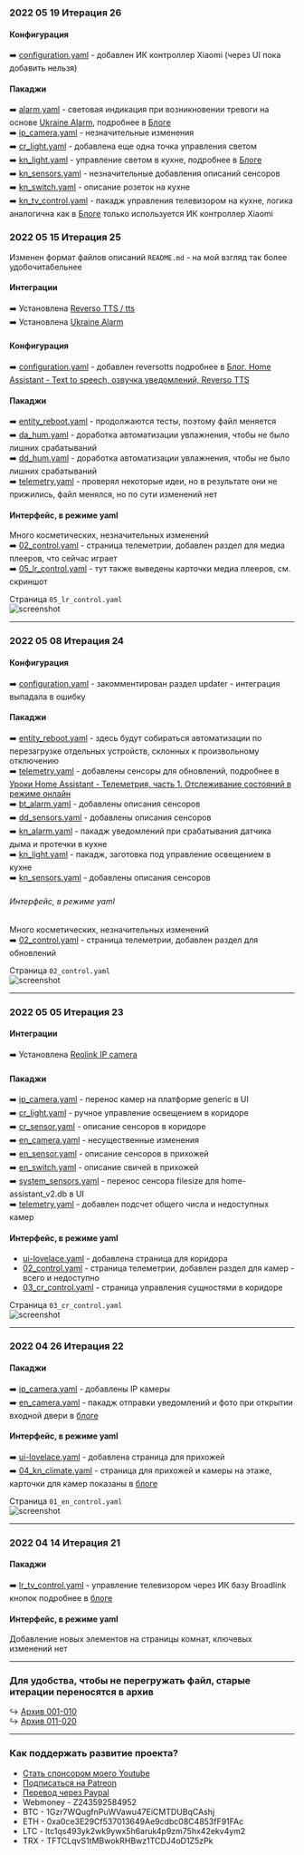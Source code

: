 ### 2022 05 19 Итерация 26

#### Конфигурация    
:arrow_right: [configuration.yaml](https://github.com/kvazis/newHA/blob/master/configuration.yaml) - добавлен ИК контроллер Xiaomi (через UI пока добавить нельзя)    

#### Пакаджи    
:arrow_right: [alarm.yaml](https://github.com/kvazis/newHA/blob/master/includes/packages/alarm.yaml) - световая индикация при возникновении тревоги на основе [Ukraine Alarm](https://github.com/home-assistant/core/tree/dev/homeassistant/components/ukraine_alarm), подробнее в [Блоге](https://youtu.be/c1qgFBEk4xs)    
:arrow_right: [ip_camera.yaml](https://github.com/kvazis/newHA/blob/master/includes/packages/ip_camera.yaml) - незначительные изменения    
:arrow_right: [cr_light.yaml](https://github.com/kvazis/newHA/blob/master/includes/packages/Room_CR/cr_light.yaml) - добавлена еще одна точка управления светом    
:arrow_right: [kn_light.yaml](https://github.com/kvazis/newHA/blob/master/includes/packages/Room_KN/kn_light.yaml) - управление светом в кухне, подробнее в [Блоге](https://youtu.be/Jog7RV3Wqfk)    
:arrow_right: [kn_sensors.yaml](https://github.com/kvazis/newHA/blob/master/includes/packages/Room_KN/kn_sensors.yaml) - незначительные добавления описаний сенсоров    
:arrow_right: [kn_switch.yaml](https://github.com/kvazis/newHA/blob/master/includes/packages/Room_KN/kn_switch.yaml) - описание розеток на кухне    
:arrow_right: [kn_tv_control.yaml](https://github.com/kvazis/newHA/blob/master/includes/packages/Room_KN/kn_tv_control.yaml) - пакадж управления телевизором на кухне, логика аналогична как в [Блоге](https://youtu.be/R2jMUh-5PCE) только используется ИК контроллер Xiaomi    

### 2022 05 15 Итерация 25

Изменен формат файлов описаний `README.md` - на мой взгляд так более удобочитабельнее    

#### Интеграции
:arrow_right: Установлена [Reverso TTS / tts](https://github.com/rt400/ReversoTTS-HA)    
:arrow_right: Установлена [Ukraine Alarm](https://github.com/home-assistant/core/tree/dev/homeassistant/components/ukraine_alarm)    

#### Конфигурация    
:arrow_right: [configuration.yaml](https://github.com/kvazis/newHA/blob/master/configuration.yaml) - добавлен reversotts подробнее в [Блог. Home Assistant - Text to speech, озвучка уведомлений, Reverso TTS](https://youtu.be/bDdn7lRqAko)    

#### Пакаджи    
:arrow_right: [entity_reboot.yaml](https://github.com/kvazis/newHA/blob/master/includes/packages/entity_reboot.yaml) - продолжаются тесты, поэтому файл меняется    
:arrow_right: [da_hum.yaml](https://github.com/kvazis/newHA/blob/master/includes/packages/Room_DA/da_hum.yaml) - доработка автоматизации увлажнения, чтобы не было лишних срабатываний    
:arrow_right: [dd_hum.yaml](https://github.com/kvazis/newHA/blob/master/includes/packages/Room_DD/dd_hum.yaml) - доработка автоматизации увлажнения, чтобы не было лишних срабатываний    
:arrow_right: [telemetry.yaml](https://github.com/kvazis/newHA/blob/master/includes/packages/telemetry.yaml) - проверял некоторые идеи, но в результате они не прижились, файл менялся, но по сути изменений нет    
  
#### Интерфейс, в режиме yaml    
Много косметических, незначительных изменений    
:arrow_right: [02_control.yaml](https://github.com/kvazis/newHA/blob/master/lovelace/02_control.yaml) - страница телеметрии, добавлен раздел для медиа плееров, что сейчас играет    
:arrow_right: [05_lr_control.yaml](https://github.com/kvazis/newHA/blob/master/lovelace/05_lr_control.yaml) - тут также выведены карточки медиа плееров, см. скриншот    

Страница `05_lr_control.yaml`    
![screenshot](https://raw.githubusercontent.com/kvazis/newHA/master/img/0016.png)

____
### 2022 05 08 Итерация 24

#### Конфигурация    
:arrow_right: [configuration.yaml](https://github.com/kvazis/newHA/blob/master/configuration.yaml) - закомментирован раздел updater - интеграция выпадала в ошибку    

#### Пакаджи    
:arrow_right: [entity_reboot.yaml](https://github.com/kvazis/newHA/blob/master/includes/packages/entity_reboot.yaml) - здесь будут собираться автоматизации по перезагрузке отдельных устройств, склонных к произвольному отключению    
:arrow_right: [telemetry.yaml](https://github.com/kvazis/newHA/blob/master/includes/packages/telemetry.yaml) - добавлены сенсоры для обновлений, подробнее в [Уроки Home Assistant - Телеметрия, часть 1. Отслеживание состояний в режиме онлайн](https://youtu.be/VuRrD-YYV70)    
:arrow_right: [bt_alarm.yaml](https://github.com/kvazis/newHA/blob/master/includes/packages/Room_BT/bt_alarm.yaml) - добавлены описания сенсоров    
:arrow_right: [dd_sensors.yaml](https://github.com/kvazis/newHA/blob/master/includes/packages/Room_DD/dd_sensors.yaml) - добавлены описания сенсоров    
:arrow_right: [kn_alarm.yaml](https://github.com/kvazis/newHA/blob/master/includes/packages/Room_KN/kn_alarm.yaml) - пакадж уведомлений при срабатывания датчика дыма и протечки в кухне    
:arrow_right: [kn_light.yaml](https://github.com/kvazis/newHA/blob/master/includes/packages/Room_KN/kn_light.yaml) - пакадж, заготовка под управление освещением в кухне    
:arrow_right: [kn_sensors.yaml](https://github.com/kvazis/newHA/blob/master/includes/packages/Room_KN/kn_sensors.yaml) - добавлены описания сенсоров    

###### Интерфейс, в режиме yaml        
Много косметических, незначительных изменений    
:arrow_right: [02_control.yaml](https://github.com/kvazis/newHA/blob/master/lovelace/02_control.yaml) - страница телеметрии, добавлен раздел для обновлений    

Страница `02_control.yaml`    
![screenshot](https://raw.githubusercontent.com/kvazis/newHA/master/img/0015.png)

____
### 2022 05 05 Итерация 23

#### Интеграции
:arrow_right: Установлена [Reolink IP camera](https://github.com/fwestenberg/reolink_dev)    

#### Пакаджи    
:arrow_right: [ip_camera.yaml](https://github.com/kvazis/newHA/blob/master/includes/packages/ip_camera.yaml) - перенос камер на платформе generic в UI    
:arrow_right: [cr_light.yaml](https://github.com/kvazis/newHA/blob/master/includes/packages/Room_CR/cr_light.yaml) - ручное управление освещением в коридоре    
:arrow_right: [cr_sensor.yaml](https://github.com/kvazis/newHA/blob/master/includes/packages/Room_CR/cr_sensor.yaml) - описание сенсоров в коридоре    
:arrow_right: [en_camera.yaml](https://github.com/kvazis/newHA/blob/master/includes/packages/Room_EN/en_camera.yaml) - несущественные изменения    
:arrow_right: [en_sensor.yaml](https://github.com/kvazis/newHA/blob/master/includes/packages/Room_EN/en_sensor.yaml) - описание сенсоров в прихожей    
:arrow_right: [en_switch.yaml](https://github.com/kvazis/newHA/blob/master/includes/packages/Room_EN/en_switch.yaml) - описание свичей в прихожей    
:arrow_right: [system_sensors.yaml](https://github.com/kvazis/newHA/blob/master/includes/packages/system_sensors.yaml) - перенос сенсора filesize для home-assistant_v2.db в UI    
:arrow_right: [telemetry.yaml](https://github.com/kvazis/newHA/blob/master/includes/packages/telemetry.yaml) - добaвлен подсчет общего числа и недоступных камер    

#### Интерфейс, в режиме yaml    
* [ui-lovelace.yaml](https://github.com/kvazis/newHA/blob/master/ui-lovelace.yaml) - добавлена страница для коридора    
* [02_control.yaml](https://github.com/kvazis/newHA/blob/master/lovelace/02_control.yaml) - страница телеметрии, добавлен раздел для камер - всего и недоступно    
* [03_cr_control.yaml](https://github.com/kvazis/newHA/blob/master/lovelace/03_cr_control.yaml) - страница управления сущностями в коридоре    

Страница `03_cr_control.yaml`    
![screenshot](https://raw.githubusercontent.com/kvazis/newHA/master/img/0014a.png)

____
### 2022 04 26 Итерация 22

#### Пакаджи    
:arrow_right: [ip_camera.yaml](https://github.com/kvazis/newHA/blob/master/includes/packages/ip_camera.yaml) - добавлены IP камеры    
:arrow_right: [en_camera.yaml](https://github.com/kvazis/newHA/blob/master/includes/packages/Room_EN/en_camera.yaml) - пакадж отправки уведомлений и фото при открытии входной двери в [блоге](https://youtu.be/YxzUqcTerSE)    

#### Интерфейс, в режиме yaml    
:arrow_right: [ui-lovelace.yaml](https://github.com/kvazis/newHA/blob/master/ui-lovelace.yaml) - добавлена страница для прихожей    
:arrow_right: [04_kn_climate.yaml](https://github.com/kvazis/newHA/blob/master/lovelace/01_en_control.yaml) - страница для прихожей и камеры на этаже, карточки для камер показаны в [блоге](https://youtu.be/YxzUqcTerSE)    

Страница `01_en_control.yaml`    
![screenshot](https://raw.githubusercontent.com/kvazis/newHA/master/img/0014.png)

____
### 2022 04 14 Итерация 21

#### Пакаджи    
:arrow_right: [lr_tv_control.yaml](https://github.com/kvazis/newHA/blob/master/includes/packages/Room_LR/lr_tv_control.yaml) - управление телевизором через ИК базу Broadlink кнопок подробнее в [блоге](https://youtu.be/R2jMUh-5PCE)    

#### Интерфейс, в режиме yaml    
Добавление новых элементов на страницы комнат, ключевых изменений нет    

____
### Для удобства, чтобы не перегружать файл, старые итерации переносятся в архив    
:arrow_right_hook: [Архив 001-010](https://github.com/kvazis/newHA/blob/master/archive/001-010/README.md)    
:arrow_right_hook: [Архив 011-020](https://github.com/kvazis/newHA/blob/master/archive/011-020/README.md)    

____
### Как поддержать развитие проекта?
* [Стать спонсором моего Youtube](http://kvazis.link/sponsorship)
* [Подписаться на Patreon](http://kvazis.link/patreon)
* [Перевод через Paypal](http://kvazis.link/paypal)
* Webmoney - Z243592584952
* BTC - 1Gzr7WQugfnPuWVawu47EiCMTDUBqCAshj
* ETH - 0xa0ce3E29Cf537013649Ae9cdbc08C4853fF91FAc
* LTC - ltc1qs493yk2wk9ywx5h6aruk4p9zm75hx42ekv4ym2
* TRX - TFTCLqvS1tMBwokRHBwz1TCDJ4oD1Z5zPk